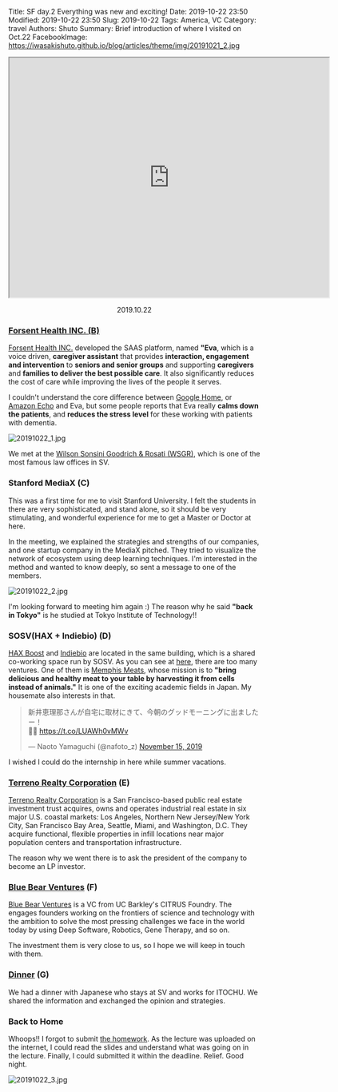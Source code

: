 Title: SF day.2 Everything was new and exciting!
Date: 2019-10-22 23:50
Modified: 2019-10-22 23:50
Slug: 2019-10-22
Tags: America, VC
Category: travel
Authors: Shuto
Summary: Brief introduction of where I visited on Oct.22
FacebookImage: https://iwasakishuto.github.io/blog/articles/theme/img/20191021_2.jpg

<center>
  <iframe src="https://www.google.com/maps/d/u/0/embed?mid=1CPhcC4lorwpllbrHKYMau0fuiyxBzFVK" width="640" height="480"></iframe>
  <p>2019.10.22</p>
</center>

### [Forsent Health INC. (B)](https://forsenthealth.ai/)
[Forsent Health INC.](https://forsenthealth.ai/) developed the SAAS platform, named **"Eva**, which is a voice driven, **caregiver assistant** that provides **interaction, engagement and intervention** to **seniors and senior groups** and supporting **caregivers** and **families to deliver the best possible care**. It also significantly reduces the cost of care while improving the lives of the people it serves.

I couldn't understand the core difference between [Google Home](https://store.google.com/product/google_home), or [Amazon Echo](https://en.wikipedia.org/wiki/Amazon_Echo) and Eva, but some people reports that Eva really **calms down the patients**, and **reduces the stress level** for these working with patients with dementia.

![20191022_1.jpg](theme/img/20191022_1.jpg)

We met at the [Wilson Sonsini Goodrich & Rosati (WSGR)](https://www.wsgr.com/en/), which is one of the most famous law offices in SV.

### Stanford MediaX (C)
This was a first time for me to visit Stanford University. I felt the students in there are very sophisticated, and stand alone, so it should be very stimulating, and wonderful experience for me to get a Master or Doctor at here.

In the meeting, we explained the strategies and strengths of our companies, and one startup company in the MediaX pitched. They tried to visualize the network of ecosystem using deep learning techniques. I'm interested in the method and wanted to know deeply, so sent a message to one of the members.

![20191022_2.jpg](theme/img/20191022_2.jpg)

I'm looking forward to meeting him again :) The reason why he said **"back in Tokyo"** is he studied at Tokyo Institute of Technology!!

### SOSV(HAX + Indiebio) (D)
[HAX Boost](https://hax.co/) and [Indiebio](https://indiebio.co/about/) are located in the same building, which is a shared co-working space run by SOSV. As you can see at [here](https://indiebio.co/companies/), there are too many ventures. One of them is [Memphis Meats](https://www.memphismeats.com/), whose mission is to **"bring delicious and healthy meat to your table by harvesting it from cells instead of animals."** It is one of the exciting academic fields in Japan. My housemate also interests in that.

<blockquote class="twitter-tweet"><p lang="ja" dir="ltr">新井恵理那さんが自宅に取材にきて、今朝のグッドモーニングに出ましたー！<br>🤩🤩 <a href="https://t.co/LUAWh0vMWv">https://t.co/LUAWh0vMWv</a></p>&mdash; Naoto Yamaguchi (@nafoto_z) <a href="https://twitter.com/nafoto_z/status/1195217901407494144?ref_src=twsrc%5Etfw">November 15, 2019</a></blockquote> <script async src="https://platform.twitter.com/widgets.js" charset="utf-8"></script>

I wished I could do the internship in here while summer vacations.

### [Terreno Realty Corporation](http://terreno.com/) (E)
[Terreno Realty Corporation](http://terreno.com/) is a San Francisco-based public real estate investment trust acquires, owns and operates industrial real estate in six major U.S. coastal markets: Los Angeles, Northern New Jersey/New York City, San Francisco Bay Area, Seattle, Miami, and Washington, D.C. They acquire functional, flexible properties in infill locations near major population centers and transportation infrastructure.

The reason why we went there is to ask the president of the company to become an LP investor.

### [Blue Bear Ventures](https://bbv.io/) (F)
[Blue Bear Ventures](https://bbv.io/) is a VC from UC Barkley's CITRUS Foundry. The engages founders working on the frontiers of science and technology with the ambition to solve the most pressing challenges we face in the world today by using Deep Software, Robotics, Gene Therapy, and so on.

The investment them is very close to us, so I hope we will keep in touch with them.

### [Dinner](https://chinalivesf.com/best-restaurants-in-chinatown/) (G)
We had a dinner with Japanese who stays at SV and works for ITOCHU. We shared the information and exchanged the opinion and strategies.

### Back to Home
Whoops!! I forgot to submit [the homework](https://iwasakishuto.github.io/University/3A/知能システム論-report3.html). As the lecture was uploaded on the internet, I could read the slides and understand what was going on in the lecture. Finally, I could submitted it within the deadline. Relief. Good night.

![20191022_3.jpg](theme/img/20191022_3.jpg)
